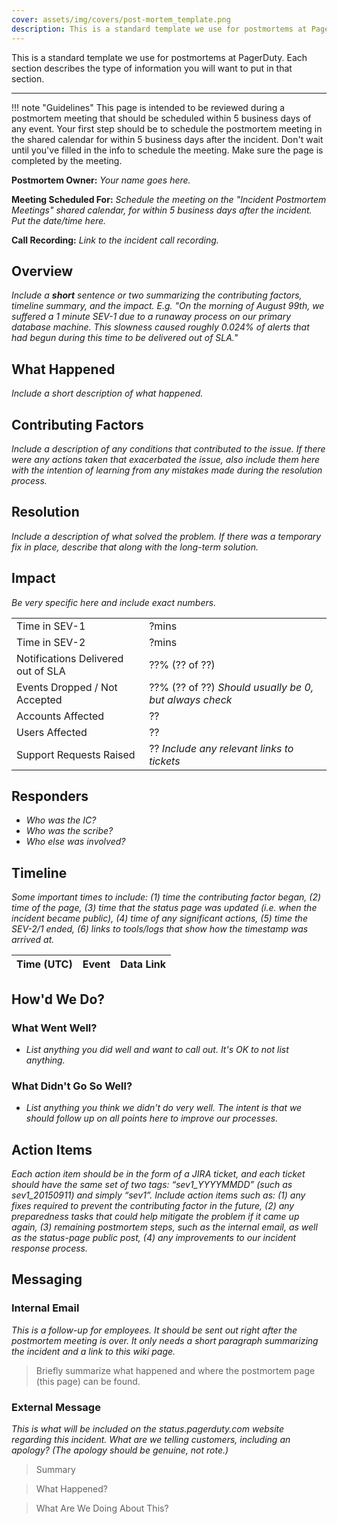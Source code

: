 ```yaml
---
cover: assets/img/covers/post-mortem_template.png
description: This is a standard template we use for postmortems at PagerDuty. Each section describes the type of information you will want to put in that section.
---
```

This is a standard template we use for postmortems at PagerDuty. Each section describes the type of information you will want to put in that section.

---

!!! note "Guidelines"
    This page is intended to be reviewed during a postmortem meeting that should be scheduled within 5 business days of any event.
    Your first step should be to schedule the postmortem meeting in the shared calendar for within 5 business days after the incident.
    Don't wait until you've filled in the info to schedule the meeting. Make sure the page is completed by the meeting.

**Postmortem Owner:** _Your name goes here._

**Meeting Scheduled For:** _Schedule the meeting on the "Incident Postmortem Meetings" shared calendar, for within 5 business days after the incident. Put the date/time here._

**Call Recording:** _Link to the incident call recording._

## Overview
_Include a **short** sentence or two summarizing the contributing factors, timeline summary, and the impact. E.g. "On the morning of August 99th, we suffered a 1 minute SEV-1 due to a runaway process on our primary database machine. This slowness caused roughly 0.024% of alerts that had begun during this time to be delivered out of SLA."_

## What Happened
_Include a short description of what happened._

## Contributing Factors
_Include a description of any conditions that contributed to the issue. If there were any actions taken that exacerbated the issue, also include them here with the intention of learning from any mistakes made during the resolution process._

## Resolution
_Include a description of what solved the problem. If there was a temporary fix in place, describe that along with the long-term solution._

## Impact
_Be very specific here and include exact numbers._

| | |
|-|-|
| Time in SEV-1 | ?mins |
| Time in SEV-2 | ?mins |
| Notifications Delivered out of SLA | ??% (?? of ??) |
| Events Dropped / Not Accepted | ??% (?? of ??) _Should usually be 0, but always check_ |
| Accounts Affected | ?? |
| Users Affected | ?? |
| Support Requests Raised | ?? _Include any relevant links to tickets_ |

## Responders

* _Who was the IC?_
* _Who was the scribe?_
* _Who else was involved?_

## Timeline
_Some important times to include: (1) time the contributing factor began, (2) time of the page, (3) time that the status page was updated (i.e. when the incident became public), (4) time of any significant actions, (5) time the SEV-2/1 ended, (6) links to tools/logs that show how the timestamp was arrived at._

| Time (UTC) | Event | Data Link |
| ---------- | ----- | --------- |

## How'd We Do?

### What Went Well?

* _List anything you did well and want to call out. It's OK to not list anything._

### What Didn't Go So Well?

* _List anything you think we didn't do very well. The intent is that we should follow up on all points here to improve our processes._

## Action Items
_Each action item should be in the form of a JIRA ticket, and each ticket should have the same set of two tags:  “sev1_YYYYMMDD” (such as sev1_20150911) and simply “sev1”. Include action items such as: (1) any fixes required to prevent the contributing factor in the future, (2) any preparedness tasks that could help mitigate the problem if it came up again, (3) remaining postmortem steps, such as the internal email, as well as the status-page public post, (4) any improvements to our incident response process._

## Messaging

### Internal Email
_This is a follow-up for employees. It should be sent out right after the postmortem meeting is over. It only needs a short paragraph summarizing the incident and a link to this wiki page._

> Briefly summarize what happened and where the postmortem page (this page) can be found.

### External Message
_This is what will be included on the status.pagerduty.com website regarding this incident. What are we telling customers, including an apology? (The apology should be genuine, not rote.)_

> Summary

> What Happened?

> What Are We Doing About This?
